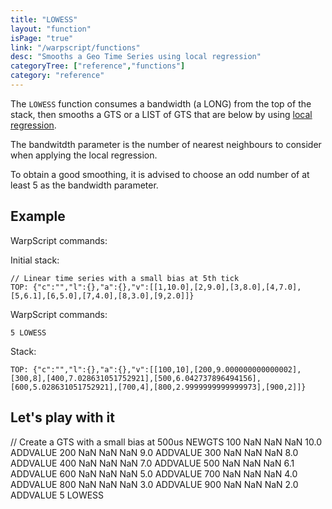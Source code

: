 ```yaml
---
title: "LOWESS"
layout: "function"
isPage: "true"
link: "/warpscript/functions"
desc: "Smooths a Geo Time Series using local regression"
categoryTree: ["reference","functions"]
category: "reference"
---
```

 

The `LOWESS` function consumes a bandwidth (a LONG) from the top of the stack, then smooths a GTS or a LIST of GTS that are below by using [local regression](https://en.wikipedia.org/wiki/Local_regression).

The bandwitdth parameter is the number of nearest neighbours to consider when applying the local regression.

To obtain a good smoothing, it is advised to choose an odd number of at least 5 as the bandwidth parameter.

## Example ##


WarpScript commands:

Initial stack:

    // Linear time series with a small bias at 5th tick
    TOP: {"c":"","l":{},"a":{},"v":[[1,10.0],[2,9.0],[3,8.0],[4,7.0],[5,6.1],[6,5.0],[7,4.0],[8,3.0],[9,2.0]]}


WarpScript commands:

    5 LOWESS

Stack: 

    TOP: {"c":"","l":{},"a":{},"v":[[100,10],[200,9.000000000000002],[300,8],[400,7.028631051752921],[500,6.042737896494156],[600,5.028631051752921],[700,4],[800,2.9999999999999973],[900,2]]}


## Let's play with it ##

<warp10-warpscript-widget>// Create a GTS with a small bias at 500us
NEWGTS 100 NaN NaN NaN 10.0 ADDVALUE
200 NaN NaN NaN 9.0 ADDVALUE
300 NaN NaN NaN 8.0 ADDVALUE
400 NaN NaN NaN 7.0 ADDVALUE
500 NaN NaN NaN 6.1 ADDVALUE
600 NaN NaN NaN 5.0 ADDVALUE
700 NaN NaN NaN 4.0 ADDVALUE
800 NaN NaN NaN 3.0 ADDVALUE
900 NaN NaN NaN 2.0 ADDVALUE
5 LOWESS
</warp10-warpscript-widget>    
